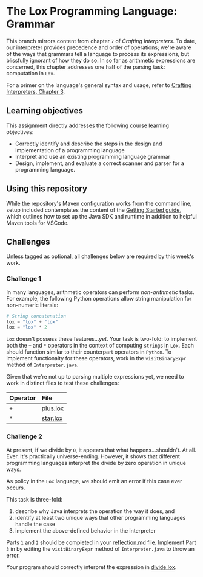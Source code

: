 # The Lox Programming Language: Grammar

This branch mirrors content from chapter `7` of _Crafting Interpreters_. To date, our interpreter
provides precedence and order of operations; we're aware of the ways that grammars tell a language
to process its expressions, but blissfully ignorant of how they do so. In so far as arithmetic
expressions are concerned, this chapter addresses one half of the parsing task: computation in `Lox`.

For a primer on the language's general syntax and usage, refer to 
[Crafting Interpreters, Chapter 3](https://www.craftinginterpreters.com/the-lox-language.html).

## Learning objectives

This assignment directly addresses the following course learning objectives:

* Correctly identify and describe the steps in the design and implementation of a programming language
* Interpret and use an existing programming language grammar
* Design, implement, and evaluate a correct scanner and parser for a programming language.

## Using this repository

While the repository's Maven configuration works from the command line, setup included contemplates
the content of the [Getting Started guide](wiki/Getting-Started), which outlines how to set
up the Java SDK and runtime in addition to helpful Maven tools for VSCode.

## Challenges

Unless tagged as optional, all challenges below are required by this week's work.

### Challenge 1

In many languages, arithmetic operators can perform _non-arithmetic_ tasks. For example, the following Python operations
allow string manipulation for non-numeric literals:
```python
# String concatenation
lox = "lox" + "lox"
lox = "lox" * 2
```
`Lox` doesn't possess these features..._yet_. Your task is two-fold: to implement both the `+` and `*` operators in the
context of computing `string`s in `Lox`. Each should function similar to their counterpart operators in `Python`. To
implement functionalty for these operators, work in the `visitBinaryExpr` method of `Interpreter.java`.


Given that we're not up to parsing multiple expressions yet, we need to work in distinct files to test these challenges:

|Operator |File |
|:--------|:----|
|`+` | [plus.lox](interpreter/src/test/resources/plus.lox) |
|`*` | [star.lox](interpreter/src/test/resources/star.lox) |

### Challenge 2

At present, if we divide by `0`, it appears that what happens...shouldn't. At all. Ever. It's practically universe-ending. However,
it shows that  different programming languages interpret the divide by zero operation in unique ways.

As policy in the `Lox` language, we should emit an error if this case ever occurs. 

This task is three-fold:

1. describe why Java interprets the operation the way it does, and
2. identify at least two unique ways that other programming languages handle the case
3. implement the above-defined behavior in the interpreter

Parts `1` and `2` should be completed in your [reflection.md](docs/reflection.md) file. Implement Part `3` in by editing the `visitBinaryExpr` 
method of `Interpreter.java` to throw an error.

Your program should correctly interpret the expression in [divide.lox](interpreter/src/test/resources/divide.lox).
